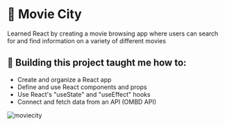 # 🎥 Movie City

Learned React by creating a movie browsing app where users can search for and find information on a variety of different movies

## 🧠 Building this project taught me how to:
* Create and organize a React app
* Define and use React components and props
* Use React's "useState" and "useEffect" hooks
* Connect and fetch data from an API (OMBD API)     



![moviecity](https://user-images.githubusercontent.com/112269862/209245063-e98e820c-b86d-46c3-9291-fc77e8115860.png)
